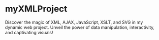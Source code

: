 # myXMLProject
Discover the magic of XML, AJAX, JavaScript, XSLT, and SVG in my dynamic web project. Unveil the power of data manipulation, interactivity, and captivating visuals!
